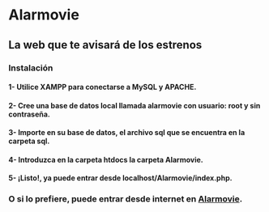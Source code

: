 # Alarmovie
## La web que te avisará de los estrenos

### Instalación
#### 1- Utilice XAMPP para conectarse a MySQL y APACHE.
#### 2- Cree una base de datos local llamada alarmovie con usuario: root y sin contraseña.
#### 3- Importe en su base de datos, el archivo sql que se encuentra en la carpeta sql.
#### 4- Introduzca en la carpeta htdocs la carpeta Alarmovie.
#### 5- ¡Listo!, ya puede entrar desde localhost/Alarmovie/index.php.

### O si lo prefiere, puede entrar desde internet en [Alarmovie](https://betalarmovie.000webhostapp.com/main.php).

